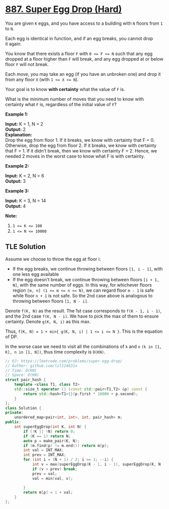 # [887. Super Egg Drop (Hard)](https://leetcode.com/problems/super-egg-drop/)

You are given `K` eggs, and you have access to a building with `N` floors from `1` to `N`. 

Each egg is identical in function, and if an egg breaks, you cannot drop it again.

You know that there exists a floor `F` with `0 <= F <= N` such that any egg dropped at a floor higher than `F` will break, and any egg dropped at or below floor `F` will not break.

Each _move_, you may take an egg (if you have an unbroken one) and drop it from any floor `X` (with `1 <= X <= N`). 

Your goal is to know **with certainty** what the value of `F` is.

What is the minimum number of moves that you need to know with certainty what `F` is, regardless of the initial value of `F`?

**Example 1:**

**Input:** K = 1, N = 2  
**Output:** 2  
**Explanation:**   
Drop the egg from floor 1.  If it breaks, we know with certainty that F = 0.
Otherwise, drop the egg from floor 2.  If it breaks, we know with certainty that F = 1.
If it didn't break, then we know with certainty F = 2.
Hence, we needed 2 moves in the worst case to know what F is with certainty.

**Example 2:**

**Input:** K = 2, N = 6  
**Output:** 3

**Example 3:**

**Input:** K = 3, N = 14  
**Output:** 4

**Note:**

1.  `1 <= K <= 100`
2.  `1 <= N <= 10000`

## TLE Solution
Assume we choose to throw the egg at floor i:
* If the egg breaks, we continue throwing between floors `[1, i - 1]`, with one less egg available
* If the egg doesn't break, we continue throwing between floors `[i + 1, N]`, with the same number of eggs.
In this way, for whichever floors region `[m, n] (1 <= m <= n <= N)`, we can regard floor `m - 1` is safe while floor `n + 1` is not safe. So the 2nd case above is analogous to throwing between floors `[1, N - i]`.

Denote `f(K, N)` as the result. The 1st case corresponds to `f(K - 1, i - 1)`, and the 2nd case `f(K, N - i)`. We have to pick the max of them to ensure certainty. Denote `g(K, N, i)` as this max.

Thus, `f(K, N) = 1 + min{ g(K, N, i) | 1 <= i <= N }`. This is the equation of DP.

In the worse case we need to visit all the combinations of `k` and `n` `(k in [1, K], n in [1, N])`, thus time complexity is `O(KN)`.

```cpp
// OJ: https://leetcode.com/problems/super-egg-drop/
// Auther: github.com/lzl124631x
// Time: O(KN)
// Space: O(KN)
struct pair_hash {
    template <class T1, class T2>
    std::size_t operator () (const std::pair<T1,T2> &p) const {
        return std::hash<T1>{}(p.first * 10000 + p.second);
    }
};
class Solution {
private:
    unordered_map<pair<int, int>, int, pair_hash> m;
public:
    int superEggDrop(int K, int N) {
        if (!K || !N) return 0;
        if (K == 1) return N;
        auto p = make_pair(K, N);
        if (m.find(p) != m.end()) return m[p];
        int val = INT_MAX;
        int prev = INT_MAX;
        for (int i = (N + 1) / 2; i >= 1; --i) {
            int v = max(superEggDrop(K - 1, i - 1), superEggDrop(K, N - i));
            if (v > prev) break;
            prev = val;
            val = min(val, v);
            
        }
        return m[p] = 1 + val;
    }
};
```